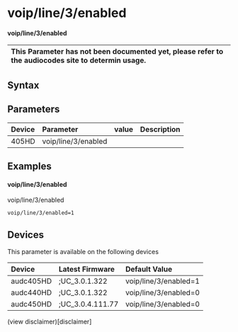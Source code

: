 ﻿---
description: voip/line/3/enabled
search: false
---

# voip/line/3/enabled

#### voip/line/3/enabled


| This Parameter has not been documented yet, please refer to the audiocodes site to determin usage.  | 
| :--- |

## Syntax

## Parameters
|Device|Parameter|value|Description|
|:---|:---|:---|:---|
| 405HD | voip/line/3/enabled |  |  |

## Examples
#### voip/line/3/enabled

voip/line/3/enabled

```
voip/line/3/enabled=1
```

## Devices
This parameter is available on the following devices

| Device | Latest Firmware | Default Value |
|:---|:---|:---|
| audc405HD | ;UC_3.0.1.322 | voip/line/3/enabled=1 
| audc440HD | ;UC_3.0.1.322 | voip/line/3/enabled=0 
| audc450HD | ;UC_3.0.4.111.77 | voip/line/3/enabled=0 

(view disclaimer)[disclaimer]
